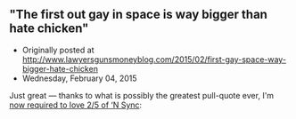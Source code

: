 ## "The first out gay in space is way bigger than hate chicken"

 * Originally posted at http://www.lawyersgunsmoneyblog.com/2015/02/first-gay-space-way-bigger-hate-chicken
 * Wednesday, February 04, 2015

Just great — thanks to what is possibly the greatest pull-quote ever, I'm [now required to love 2/5 of ‘N Sync](http://www.rawstory.com/rs/2015/02/nightly-show-marriage-is-either-about-love-or-owning-women-as-property-your-choice-homophobes/):